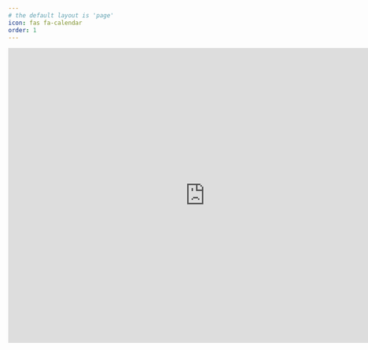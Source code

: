 ```yaml
---
# the default layout is 'page'
icon: fas fa-calendar
order: 1
---
```


<iframe src="https://calendar.google.com/calendar/embed?height=600&wkst=1&ctz=Europe%2FIstanbul&showPrint=0&src=Ym9nYXppY2lsaW5nQGdtYWlsLmNvbQ&src=NTE4ZWI1MGU1NTc3Yzc3MzRjZjA2OTczNTI4MGMyYmY4ODdhMGIxNWZkMjkwODY1NmYzMDhiODkxZjIyODc2MkBncm91cC5jYWxlbmRhci5nb29nbGUuY29t&src=ZW4udHVya2lzaCNob2xpZGF5QGdyb3VwLnYuY2FsZW5kYXIuZ29vZ2xlLmNvbQ&color=%23039be5&color=%23795548&color=%230b8043" style="border-width:0" width="800" height="600" frameborder="0" scrolling="no"></iframe>